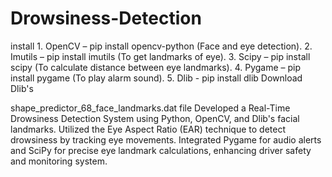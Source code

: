 # Drowsiness-Detection
install 1. OpenCV – pip install opencv-python (Face and eye detection). 
        2. Imutils – pip install imutils (To get landmarks of eye). 
        3. Scipy – pip install scipy (To calculate distance between eye landmarks). 
        4. Pygame – pip install pygame (To play alarm sound). 
        5. Dlib - pip install dlib Download Dlib's 

shape_predictor_68_face_landmarks.dat file Developed a Real-Time Drowsiness Detection System using Python, OpenCV, and Dlib's facial landmarks. 
Utilized the Eye Aspect Ratio (EAR) technique to detect drowsiness by tracking eye movements. 
Integrated Pygame for audio alerts and SciPy for precise eye landmark calculations, enhancing driver safety and monitoring system.
